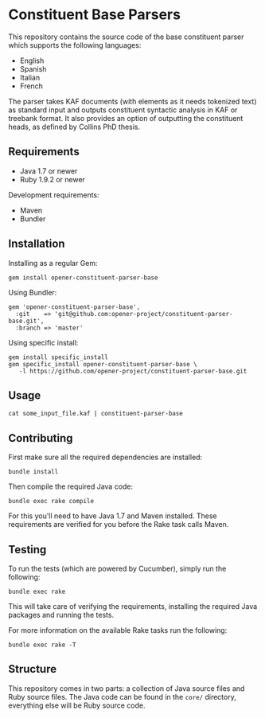 # Constituent Base Parsers

This repository contains the source code of the base constituent parser which
supports the following languages:

* English
* Spanish
* Italian
* French

The parser takes KAF documents (with <wf> elements as it needs tokenized text)
as standard input and outputs constituent syntactic analysis in KAF or treebank
format. It also provides an option of outputting the
constituent heads, as defined by Collins PhD thesis.

## Requirements

* Java 1.7 or newer
* Ruby 1.9.2 or newer

Development requirements:

* Maven
* Bundler

## Installation

Installing as a regular Gem:

    gem install opener-constituent-parser-base

Using Bundler:

    gem 'opener-constituent-parser-base',
      :git    => 'git@github.com:opener-project/constituent-parser-base.git',
      :branch => 'master'

Using specific install:

    gem install specific_install
    gem specific_install opener-constituent-parser-base \
       -l https://github.com/opener-project/constituent-parser-base.git

## Usage

    cat some_input_file.kaf | constituent-parser-base

## Contributing

First make sure all the required dependencies are installed:

    bundle install

Then compile the required Java code:

    bundle exec rake compile

For this you'll need to have Java 1.7 and Maven installed. These requirements
are verified for you before the Rake task calls Maven.

## Testing

To run the tests (which are powered by Cucumber), simply run the following:

    bundle exec rake

This will take care of verifying the requirements, installing the required Java
packages and running the tests.

For more information on the available Rake tasks run the following:

    bundle exec rake -T

## Structure

This repository comes in two parts: a collection of Java source files and Ruby
source files. The Java code can be found in the `core/` directory, everything
else will be Ruby source code.
